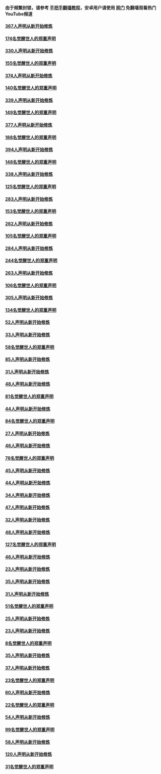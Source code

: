 #### 由于频繁封锁，请参考 [手把手翻墙教程](https://github.com/gfw-breaker/guides/wiki/)，安卓用户请使用 [网门](https://github.com/gfw-breaker/nogfw/blob/master/dl.md?t=06041901) 免翻墙观看热门YouTube频道 

#### [367人声明从新开始修炼](../pages/91/426421.md?t=06041901) 

#### [174名觉醒世人的郑重声明](../pages/91/426420.md?t=06041901) 

#### [330人声明从新开始修炼](../pages/91/426139.md?t=06041901) 

#### [155名觉醒世人的郑重声明](../pages/91/426138.md?t=06041901) 

#### [374人声明从新开始修炼](../pages/91/425811.md?t=06041901) 

#### [140名觉醒世人的郑重声明](../pages/91/425810.md?t=06041901) 

#### [339人声明从新开始修炼](../pages/91/425690.md?t=06041901) 

#### [149名觉醒世人的郑重声明](../pages/91/425689.md?t=06041901) 

#### [377人声明从新开始修炼](../pages/91/424867.md?t=06041901) 

#### [188名觉醒世人的郑重声明](../pages/91/424866.md?t=06041901) 

#### [394人声明从新开始修炼](../pages/91/423914.md?t=06041901) 

#### [148名觉醒世人的郑重声明](../pages/91/423913.md?t=06041901) 

#### [338人声明从新开始修炼](../pages/91/423540.md?t=06041901) 

#### [125名觉醒世人的郑重声明](../pages/91/423539.md?t=06041901) 

#### [283人声明从新开始修炼](../pages/91/423296.md?t=06041901) 

#### [153名觉醒世人的郑重声明](../pages/91/423295.md?t=06041901) 

#### [262人声明从新开始修炼](../pages/91/423004.md?t=06041901) 

#### [105名觉醒世人的郑重声明](../pages/91/423003.md?t=06041901) 

#### [284人声明从新开始修炼](../pages/91/422707.md?t=06041901) 

#### [244名觉醒世人的郑重声明](../pages/91/422706.md?t=06041901) 

#### [263人声明从新开始修炼](../pages/91/422553.md?t=06041901) 

#### [106名觉醒世人的郑重声明](../pages/91/422552.md?t=06041901) 

#### [305人声明从新开始修炼](../pages/91/422153.md?t=06041901) 

#### [134名觉醒世人的郑重声明](../pages/91/422152.md?t=06041901) 

#### [52人声明从新开始修炼](../pages/91/421846.md?t=06041901) 

#### [33人声明从新开始修炼](../pages/91/421804.md?t=06041901) 

#### [58名觉醒世人的郑重声明](../pages/91/421845.md?t=06041901) 

#### [85人声明从新开始修炼](../pages/91/421769.md?t=06041901) 

#### [31人声明从新开始修炼](../pages/91/421763.md?t=06041901) 

#### [48人声明从新开始修炼](../pages/91/421605.md?t=06041901) 

#### [81名觉醒世人的郑重声明](../pages/91/421656.md?t=06041901) 

#### [44人声明从新开始修炼](../pages/91/421544.md?t=06041901) 

#### [84名觉醒世人的郑重声明](../pages/91/421543.md?t=06041901) 

#### [27人声明从新开始修炼](../pages/91/421465.md?t=06041901) 

#### [46人声明从新开始修炼](../pages/91/421454.md?t=06041901) 

#### [76名觉醒世人的郑重声明](../pages/91/421453.md?t=06041901) 

#### [45人声明从新开始修炼](../pages/91/421452.md?t=06041901) 

#### [44人声明从新开始修炼](../pages/91/421422.md?t=06041901) 

#### [34人声明从新开始修炼](../pages/91/421322.md?t=06041901) 

#### [47人声明从新开始修炼](../pages/91/421264.md?t=06041901) 

#### [32人声明从新开始修炼](../pages/91/421225.md?t=06041901) 

#### [48人声明从新开始修炼](../pages/91/421202.md?t=06041901) 

#### [127名觉醒世人的郑重声明](../pages/91/421224.md?t=06041901) 

#### [46人声明从新开始修炼](../pages/91/421203.md?t=06041901) 

#### [23人声明从新开始修炼](../pages/91/421138.md?t=06041901) 

#### [35人声明从新开始修炼](../pages/91/421122.md?t=06041901) 

#### [31人声明从新开始修炼](../pages/91/421081.md?t=06041901) 

#### [51名觉醒世人的郑重声明](../pages/91/421080.md?t=06041901) 

#### [25人声明从新开始修炼](../pages/91/421020.md?t=06041901) 

#### [23人声明从新开始修炼](../pages/91/420884.md?t=06041901) 

#### [8名觉醒世人的郑重声明](../pages/91/420883.md?t=06041901) 

#### [35人声明从新开始修炼](../pages/91/420809.md?t=06041901) 

#### [37人声明从新开始修炼](../pages/91/420766.md?t=06041901) 

#### [23名觉醒世人的郑重声明](../pages/91/420765.md?t=06041901) 

#### [60人声明从新开始修炼](../pages/91/420727.md?t=06041901) 

#### [22名觉醒世人的郑重声明](../pages/91/420726.md?t=06041901) 

#### [54人声明从新开始修炼](../pages/91/420529.md?t=06041901) 

#### [99名觉醒世人的郑重声明](../pages/91/420528.md?t=06041901) 

#### [58人声明从新开始修炼](../pages/91/420198.md?t=06041901) 

#### [120人声明从新开始修炼](../pages/91/420141.md?t=06041901) 

#### [31名觉醒世人的郑重声明](../pages/91/420197.md?t=06041901) 

